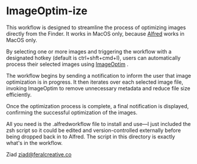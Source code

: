 # ImageOptim-ize

This workflow is designed to streamline the process of optimizing images directly from the Finder. It works in MacOS only, because [Alfred](https://www.alfredapp.com/) works in MacOS only.

By selecting one or more images and triggering the workflow with a designated hotkey (default is ctrl+shft+cmd+I), users can automatically process their selected images using [ImageOptim](https://imageoptim.com/mac) .

The workflow begins by sending a notification to inform the user that image optimization is in progress. It then iterates over each selected image file, invoking ImageOptim to remove unnecessary metadata and reduce file size efficiently.

Once the optimization process is complete, a final notification is displayed, confirming the successful optimization of the images.

All you need is the .alfredworkflow file to install and use—I just included the zsh script so it could be edited and version-controlled externally before being dropped back in to Alfred. The script in this directory is exactly what's in the workflow.

Ziad
[ziad@feralcreative.co](mailto:ziad@feralcreative.co)
